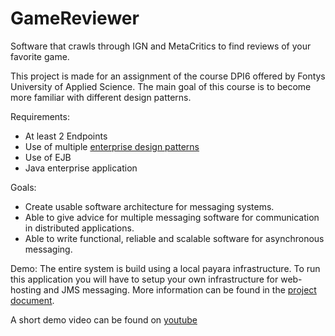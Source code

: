 GameReviewer
======
Software that crawls through IGN and MetaCritics to find reviews of your favorite game.

This project is made for an assignment of the course DPI6 offered by Fontys University of Applied Science.
The main goal of this course is to become more familiar with different design patterns.

Requirements:
- At least 2 Endpoints
- Use of multiple [enterprise design patterns](https://www.enterpriseintegrationpatterns.com/)
- Use of EJB
- Java enterprise application

Goals:
- Create usable software architecture for messaging systems.
- Able to give advice for multiple messaging software for communication in distributed applications.
- Able to write functional, reliable and scalable software for asynchronous messaging.

Demo:
The entire system is build using a local payara infrastructure. 
To run this application you will have to setup your own infrastructure for web-hosting and JMS messaging. 
More information can be found in the [project document](/Document.docx).

A short demo video can be found on [youtube](https://www.youtube.com/watch?v=uhkr03vw8hQ)
